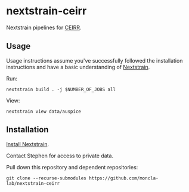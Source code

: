 # nextstrain-ceirr

Nextstrain pipelines for [CEIRR](https://www.ceirr-network.org/).

## Usage

Usage instructions assume you've successfully followed the installation instructions and have a basic understanding of [Nextstrain](https://nextstrain.org/).

Run:

```
nextstrain build . -j $NUMBER_OF_JOBS all
```

View:

```
nextstrain view data/auspice
```


## Installation

[Install Nextstrain](https://docs.nextstrain.org/en/latest/install.html#installation-steps).

Contact Stephen for access to private data.

Pull down this repository and dependent repositories:

```
git clone --recurse-submodules https://github.com/moncla-lab/nextstrain-ceirr
```